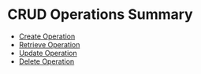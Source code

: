 # CRUD Operations Summary

- [Create Operation](create.md)
- [Retrieve Operation](retrieve.md)
- [Update Operation](update.md)
- [Delete Operation](delete.md)
